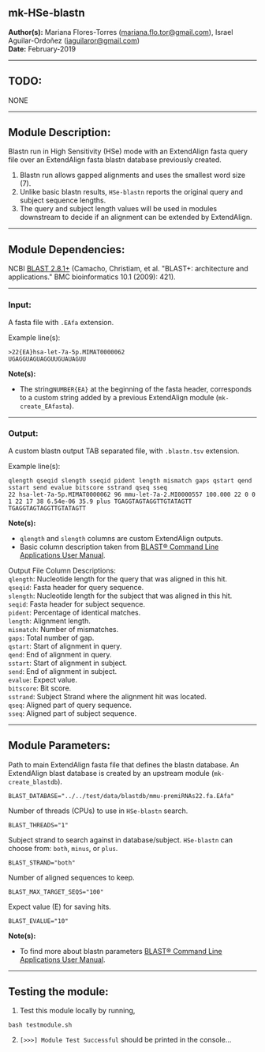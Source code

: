 ## mk-HSe-blastn  
**Author(s):** Mariana Flores-Torres (mariana.flo.tor@gmail.com), Israel Aguilar-Ordoñez (iaguilaror@gmail.com)  
**Date:** February-2019  

---

## TODO:
NONE

---

## Module Description:
Blastn run in High Sensitivity (HSe) mode with an ExtendAlign fasta query file over an ExtendAlign fasta blastn database previously created.

1. Blastn run allows gapped alignments and uses the smallest word size (7).  
2. Unlike basic blastn results, `HSe-blastn` reports the original query and subject sequence lengths.  
3. The query and subject length values will be used in modules downstream to decide if an alignment can be extended by ExtendAlign.  

---

## Module Dependencies:
NCBI [BLAST 2.8.1+](https://blast.ncbi.nlm.nih.gov/Blast.cgi?CMD=Web&PAGE_TYPE=BlastDocs&DOC_TYPE=Download) (Camacho, Christiam, et al. "BLAST+: architecture and applications." BMC bioinformatics 10.1 (2009): 421).

---

### Input:
A fasta file with `.EAfa` extension.

Example line(s):
```
>22{EA}hsa-let-7a-5p.MIMAT0000062
UGAGGUAGUAGGUUGUAUAGUU
```

**Note(s):**
* The string`NUMBER{EA}` at the beginning of the fasta header, corresponds to a custom string added by a previous ExtendAlign module (`mk-create_EAfasta`).

---

### Output:
A custom blastn output TAB separated file, with `.blastn.tsv` extension.

Example line(s):
```
qlength qseqid slength sseqid pident length mismatch gaps qstart qend sstart send evalue bitscore sstrand qseq sseq
22 hsa-let-7a-5p.MIMAT0000062 96 mmu-let-7a-2.MI0000557 100.000 22 0 0 1 22 17 38 6.54e-06 35.9 plus TGAGGTAGTAGGTTGTATAGTT TGAGGTAGTAGGTTGTATAGTT
```

**Note(s):**
* `qlength` and `slength` columns are custom ExtendAlign outputs.
* Basic column description taken from [BLAST® Command Line Applications User Manual](https://www.ncbi.nlm.nih.gov/books/NBK279684/).


Output File Column Descriptions:  
`qlength`: Nucleotide length for the query that was aligned in this hit.  
`qseqid`: Fasta header for query sequence.  
`slength`: Nucleotide length for the subject that was aligned in this hit.  
`seqid`: Fasta header for subject sequence.  
`pident`: Percentage of identical matches.  
`length`: Alignment length.  
`mismatch`: Number of mismatches.  
`gaps`: Total number of gap.  
`qstart`: Start of alignment in query.  
`qend`: End of alignment in query.  
`sstart`: Start of alignment in subject.  
`send`: End of alignment in subject.  
`evalue`: Expect value.  
`bitscore`: Bit score.  
`sstrand`: Subject Strand where the alignment hit was located.  
`qseq`: Aligned part of query sequence.  
`sseq`: Aligned part of subject sequence.    

---

## Module Parameters:
Path to main ExtendAlign fasta file that defines the blastn database.
An ExtendAlign blast database is created by an upstream module (`mk-create_blastdb`).
```
BLAST_DATABASE="../../test/data/blastdb/mmu-premiRNAs22.fa.EAfa"
```

Number of threads (CPUs) to use in `HSe-blastn` search.
```
BLAST_THREADS="1"
```

Subject strand to search against in database/subject.
`HSe-blastn` can choose from: `both`, `minus`, or `plus`.
```
BLAST_STRAND="both"
```

Number of aligned sequences to keep.
```
BLAST_MAX_TARGET_SEQS="100"
```

Expect value (E) for saving hits.
```
BLAST_EVALUE="10"
```

**Note(s):**
* To find more about blastn parameters [BLAST® Command Line Applications User Manual](https://www.ncbi.nlm.nih.gov/books/NBK279684/).

---

## Testing the module:

1. Test this module locally by running,
```
bash testmodule.sh
```

2. ```[>>>] Module Test Successful``` should be printed in the console...

